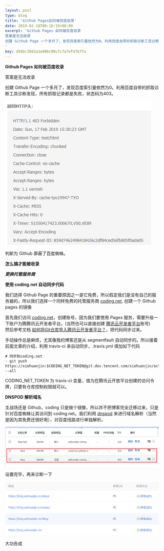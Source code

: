 ```yaml
---  
layout: post  
type: blog  
title: 'Github Pages如何被百度收录'  
date: 2019-02-18T00:10:19+08:00  
excerpt: 'Github Pages 如何被百度收录
答案是无法收录
创建 Github Page 一个多月了，发现百度索引量依然为0。利用百度自带的抓取诊断工具诊断发现，所有抓取记录都是失败，状态码为403。
'  
key: d56bc3663a1e986c90cfc7a7ef47b7fa  
---  
```


**Github Pages 如何被百度收录**

答案是无法收录

创建 Github Page 一个多月了，发现百度索引量依然为0。利用百度自带的抓取诊断工具诊断发现，所有抓取记录都是失败，状态码为403。

![clipboard.png](/blog/files/images/18a011830d0de8e7b89e03fb9df7690c.png "clipboard.png")

判断为 Github 屏蔽了百度蜘蛛。

**怎么搞才能被收录**

***更换托管服务商***

**使用 coding.net 自动同步代码**

我们选择 Github Page 的重要原因之一是它免费，所以假定我们是没有自己的服务器的，所以我们选择一个同样免费的托管服务商 [coding.net](https://coding.net/), 创建一个 Github pages 的镜像

首先我们访问 [coding.net](https://coding.net/)，创建账号，因为我们要使用 Pages 服务，需要升级一下账户为腾腾讯云开发者平台。(当然也可以直接创建 [腾讯云开发者平台](https://dev.tencent.com)账号)  
然后参考文档 [如何将Git仓库导入腾讯云开发者平台？](https://dev.tencent.com/help/git-import-tencentcloud)，把代码同步过来。

手动操作总是麻烦，尤其像我的博客还是从 segmentfault 自动同步的。所以接着前面文章的介绍，利用 travis-ci 来自动同步，.travis.yml 填加如下代码

```
# 同步到coding.net
- git push https://xiehuanjin:$CODING_NET_TOKEN@git.dev.tencent.com/xiehuanjin/actors315.github.io.git --all
```

CODING\_NET\_TOKEN 为 travis-ci 变量，值为在腾讯云开放平台创建的访问令牌，只要有仓库控制权限就可以。

**DNSPOD 解析域名**

主战场还是 Github，coding 只是做个镜像，所以并不把博客完全迁移过来，只是针对百度蜘蛛让其访问到 coding.net。我们利用 [dnspod](https://www.dnspod.cn) 来进行域名解析（当然是因为其免费还很好用），对百度线路进行单独解析。

![clipboard.png](/blog/files/images/e352aa358e8c516f856ccc6286ce6f8b.png "clipboard.png")

设置完毕，再来诊断一下

![clipboard.png](/blog/files/images/a16e1700fdb002a8083c0684c36f8ae5.png "clipboard.png")

大功告成